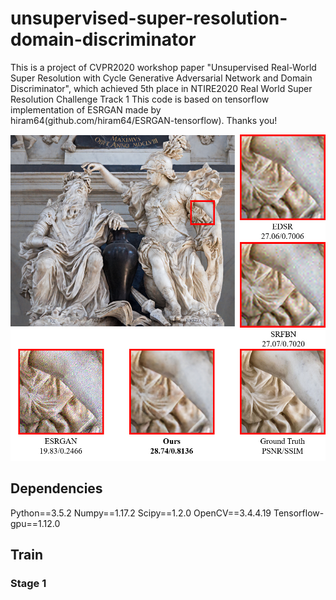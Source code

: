 # unsupervised-super-resolution-domain-discriminator
This is a project of CVPR2020 workshop paper "Unsupervised Real-World Super Resolution with Cycle Generative Adversarial Network and Domain Discriminator", which achieved 5th place in NTIRE2020 Real World Super Resolution Challenge Track 1
This code is based on tensorflow implementation of ESRGAN made by hiram64(github.com/hiram64/ESRGAN-tensorflow). Thanks you!

![image1](./image/example1.jpg)


## Dependencies
Python==3.5.2
Numpy==1.17.2
Scipy==1.2.0
OpenCV==3.4.4.19
Tensorflow-gpu==1.12.0


## Train
### Stage 1
